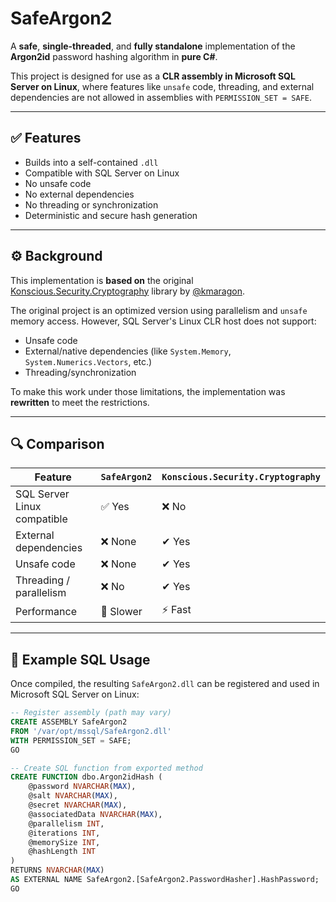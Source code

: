 # SafeArgon2

A **safe**, **single-threaded**, and **fully standalone** implementation of the **Argon2id** password hashing algorithm in **pure C#**.

This project is designed for use as a **CLR assembly in Microsoft SQL Server on Linux**, where features like `unsafe` code, threading, and external dependencies are not allowed in assemblies with `PERMISSION_SET = SAFE`.

---

## ✅ Features

- Builds into a self-contained `.dll`
- Compatible with SQL Server on Linux
- No unsafe code
- No external dependencies
- No threading or synchronization
- Deterministic and secure hash generation

---

## ⚙️ Background

This implementation is **based on** the original [Konscious.Security.Cryptography](https://github.com/kmaragon/Konscious.Security.Cryptography) library by [@kmaragon](https://github.com/kmaragon).

The original project is an optimized version using parallelism and `unsafe` memory access. However, SQL Server's Linux CLR host does not support:

- Unsafe code
- External/native dependencies (like `System.Memory`, `System.Numerics.Vectors`, etc.)
- Threading/synchronization

To make this work under those limitations, the implementation was **rewritten** to meet the restrictions.

---

## 🔍 Comparison

| Feature                        | `SafeArgon2`        | `Konscious.Security.Cryptography` |
|-------------------------------|---------------------|------------------------------------|
| SQL Server Linux compatible   | ✅ Yes              | ❌ No                              |
| External dependencies         | ❌ None             | ✔ Yes                              |
| Unsafe code                   | ❌ None             | ✔ Yes                              |
| Threading / parallelism       | ❌ No               | ✔ Yes                              |
| Performance                   | 🐢 Slower           | ⚡ Fast                             |

---

## 🧪 Example SQL Usage

Once compiled, the resulting `SafeArgon2.dll` can be registered and used in Microsoft SQL Server on Linux:

```sql
-- Register assembly (path may vary)
CREATE ASSEMBLY SafeArgon2
FROM '/var/opt/mssql/SafeArgon2.dll'
WITH PERMISSION_SET = SAFE;
GO

-- Create SQL function from exported method
CREATE FUNCTION dbo.Argon2idHash (
    @password NVARCHAR(MAX),
    @salt NVARCHAR(MAX),
    @secret NVARCHAR(MAX),
    @associatedData NVARCHAR(MAX),
    @parallelism INT,
    @iterations INT,
    @memorySize INT,
    @hashLength INT
)
RETURNS NVARCHAR(MAX)
AS EXTERNAL NAME SafeArgon2.[SafeArgon2.PasswordHasher].HashPassword;
GO

